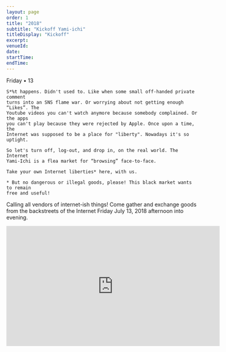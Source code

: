 ```yaml
---
layout: page
order: 1
title: "2018"
subtitle: "Kickoff Yami-ichi"
titleDisplay: "Kickoff"
excerpt:
venueId:  
date:
startTime:
endTime:
---
```


Friday • 13

```
S*%t happens. Didn't used to. Like when some small off-handed private comment
turns into an SNS flame war. Or worrying about not getting enough “Likes”. The
Youtube videos you can't watch anymore because somebody complained. Or the apps
you can't play because they were rejected by Apple. Once upon a time, the
Internet was supposed to be a place for "liberty". Nowadays it's so uptight.

So let's turn off, log-out, and drop in, on the real world. The Internet
Yami-Ichi is a flea market for “browsing” face-to-face.

Take your own Internet liberties* here, with us.

* But no dangerous or illegal goods, please! This black market wants to remain
free and useful!
```

Calling all vendors of internet-ish things! Come gather and exchange goods from the backstreets of the Internet Friday July 13, 2018 afternoon into evening.

<iframe width="560" height="315" src="https://www.youtube.com/embed/mjWJsE7B1cs" frameborder="0" allow="autoplay; encrypted-media" allowfullscreen></iframe>

<!--second wave

Watch the above video, still interested?

Tell us about [your offer](#)
Closing date for vendor registration: June 30 2018
Offering fee: $20
second wave -->
